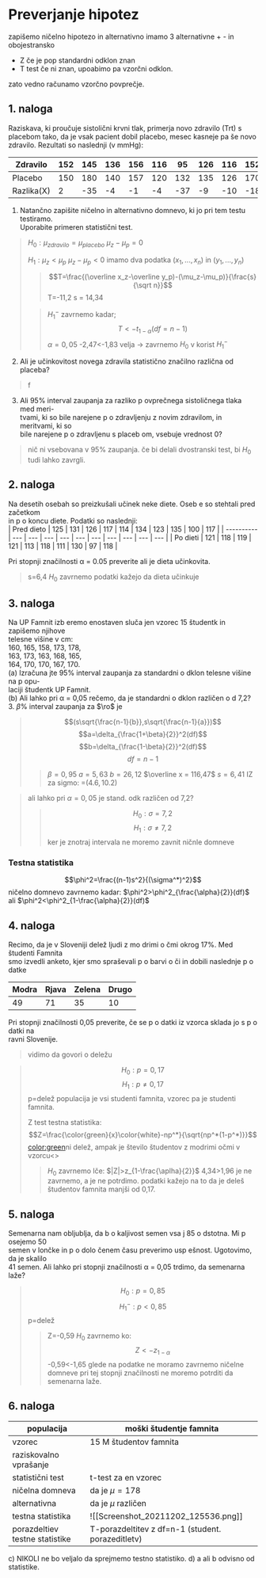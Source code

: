# Preverjanje hipotez
zapišemo ničelno hipotezo in alternativno
imamo 3 alternativne + - in obojestransko
- Z če je pop standardni odklon znan
- T test če ni znan, upoabimo pa vzorčni odklon.

zato vedno računamo vzorčno povprečje.

## 1. naloga
Raziskava, ki proučuje sistolični krvni tlak, primerja novo zdravilo (Trt) s placebom tako, da je vsak pacient dobil placebo, mesec kasneje pa še novo zdravilo. Rezultati so naslednji (v mmHg):

| Zdravilo   | 152 | 145 | 136 | 156 | 116 | 95  | 126 | 116 | 152 | 140 | 
| ---------- | --- | --- | --- | --- | --- | --- | --- | --- | --- | --- |
| Placebo    | 150 | 180 | 140 | 157 | 120 | 132 | 135 | 126 | 170 | 136 |
| Razlika(X) | 2   | -35 | -4  | -1  | -4  | -37 | -9  | -10 | -18 | -4  |

1. Natančno zapišite ničelno in alternativno domnevo, ki jo pri tem testu testiramo.  
	Uporabite primeren statistični test.  
>$H_0:\mu_{zdravilo}=\mu_{placebo}$
>$\mu_z-\mu_p=0$
>
>$H_1:\mu_z<\mu_p$
>$\mu_z-\mu_p<0$
> imamo dva podatka $(x_1,...,x_n)$ in $(y_1,...,y_n)$
>>$$T=\frac{(\overline x_z-\overline y_p)-(\mu_z-\mu_p)}{\frac{s}{\sqrt n}}$$
>> T=-11,2
>> s = 14,34
>
>> $H_1^-$ zavrnemo kadar;
>> $$T<-t_{1-\alpha}(df=n-1)$$
>> $\alpha = 0,05$
>> -2,47<-1,83 velja -> zavrnemo $H_0$ v korist $H_1^-$

2. Ali je učinkovitost novega zdravila statistično značilno različna od placeba?  
> f

3. Ali 95% interval zaupanja za razliko p ovprečnega sistoličnega tlaka med meri-  
tvami, ki so bile narejene p o zdravljenju z novim zdravilom, in meritvami, ki so  
bile narejene p o zdravljenu s placeb om, vsebuje vrednost 0?
> nič ni vsebovana v 95% zaupanja. če bi delali dvostranski test, bi $H_0$ tudi lahko zavrgli.

## 2. naloga
Na desetih osebah so preizkušali učinek neke diete. Oseb e so stehtali pred začetkom  
in p o koncu diete. Podatki so naslednji:  
| Pred dieto | 125 | 131 | 126 | 117 | 114 | 134 | 123 | 135 | 100 | 117 | 
| ---------- | --- | --- | --- | --- | --- | --- | --- | --- | --- | --- |
| Po dieti   | 121 | 118 | 119 | 121 | 113 | 118 | 111 | 130 | 97  | 118 |

Pri stopnji značilnosti α = 0.05 preverite ali je dieta učinkovita.
>
>s=6,4
>$H_0$ zavrnemo podatki kažejo da dieta učinkuje


## 3. naloga
Na UP Famnit izb eremo enostaven sluča jen vzorec 15 študentk in zapišemo njihove  
telesne višine v cm:  
160, 165, 158, 173, 178,  
163, 173, 163, 168, 165,  
164, 170, 170, 167, 170.  
(a) Izračuna jte 95% interval zaupanja za standardni o dklon telesne višine na p opu-  
laciji študentk UP Famnit.  
(b) Ali lahko pri α = 0,05 rečemo, da je standardni o dklon različen o d 7,2?
3. $\beta$% interval zaupanja za $\ro$ je
>$$(s\sqrt{\frac{n-1}{b}},s\sqrt{\frac{n-1}{a}})$$
>$$a=\delta_{\frac{1+\beta}{2}}^2(df)$$
>$$b=\delta_{\frac{1-\beta}{2}}^2(df)$$
>$$df=n-1$$
>
>>$\beta = 0,95$
>>$a=5,63$
>>$b=26,12$
>>$\overline x = 116,47$
>>$s=6,41$
>>IZ za sigmo:
>>=$(4.6,10.2)$

>ali lahko pri $\alpha =0,05$ je stand. odk različen od 7,2?
>>$$H_0:\sigma=7,2$$
>>$$H_1: \sigma \ne 7,2$$
>>ker je znotraj intervala ne moremo zavnit ničnle domneve 
### Testna statistika
$$\phi^2=\frac{(n-1)s^2}{(\sigma^*)^2}$$
ničelno domnevo zavrnemo kadar:
$\phi^2>\phi^2_{\frac{\alpha}{2}}(df)$
ali
$\phi^2<\phi^2_{1-\frac{\alpha}{2}}(df)$

## 4. naloga
Recimo, da je v Sloveniji delež ljudi z mo drimi o čmi okrog 17%. Med študenti Famnita  
smo izvedli anketo, kjer smo spraševali p o barvi o či in dobili naslednje p o datke  

| Modra | Rjava | Zelena | Drugo | 
| ----- | ----- | ------ | ----- |
| 49    | 71    | 35     | 10    |

Pri stopnji značilnosti 0,05 preverite, če se p o datki iz vzorca sklada jo s p o datki na  
ravni Slovenije.
> vidimo da govori o deležu

>$$H_0:p=0,17$$
>$$H_1:p\ne 0,17$$
>p=delež
>populacija je vsi studenti famnita, vzorec pa je studenti famnita.
>
>Z test
>testna statistika: $$Z=\frac{\color{green}{x}\color{white}-np^*}{\sqrt{np^*(1-p^*)}}$$
> <color:green>ni delež, ampak je število študentov z modrimi očmi v vzorcu<>
> 
>> $H_0$ zavrnemo lče:
>> $|Z|>z_{1-\frac{\aplha}{2}}$
>> 4,34>1,96
>> je ne zavrnemo, a je ne potrdimo.
>> podatki kažejo na to da je deleš študentov famnita manjši od 0,17.

## 5. naloga
Semenarna nam obljublja, da b o kaljivost semen vsa j 85 o dstotna. Mi p osejemo 50  
semen v lončke in p o dolo čenem času preverimo usp ešnost. Ugotovimo, da je skalilo  
41 semen. Ali lahko pri stopnji značilnosti α = 0,05 trdimo, da semenarna laže?

>$$H_0:p=0,85$$
>$$H_1^-:p< 0,85$$
>p=delež
>> Z=-0,59
>> $H_0$ zavrnemo ko:
>> $$Z<-z_{1-\alpha}$$
>> -0,59<-1,65
>> glede na podatke ne moramo zavrnemo ničelne domneve
>> pri tej stopnji značilnosti ne moremo potrditi da semenarna laže.

## 6. naloga
| populacija                     | moški študentje famnita                           |
| ------------------------------ | ------------------------------------------------- |
| vzorec                         | 15 M študentov famnita                            |
| raziskovalno vprašanje         |                                                   |
| statistični test               | t-test za en vzorec                               |
| ničelna domneva                | da je $\mu=178$                                   |
| alternativna                   | da je $\mu$ različen                              |
| testna statistika              | ![[Screenshot_20211202_125536.png]]               |
| porazdeltiev testne statistike | T-porazdeltitev z df=n-1 (student. porazeditletv) |

c) NIKOLI ne bo veljalo da sprejmemo testno statistiko.
d) a ali b odvisno od statistike.